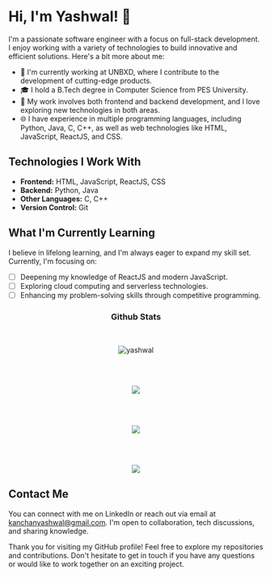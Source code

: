 # Hi, I'm Yashwal! 👋

I'm a passionate software engineer with a focus on full-stack development. I enjoy working with a variety of technologies to build innovative and efficient solutions. Here's a bit more about me:

- 🔭 I'm currently working at UNBXD, where I contribute to the development of cutting-edge products.
- 🎓 I hold a B.Tech degree in Computer Science from PES University.
- 💼 My work involves both frontend and backend development, and I love exploring new technologies in both areas.
- 🌐 I have experience in multiple programming languages, including Python, Java, C, C++, as well as web technologies like HTML, JavaScript, ReactJS, and CSS.

## Technologies I Work With

- **Frontend:** HTML, JavaScript, ReactJS, CSS
- **Backend:** Python, Java
- **Other Languages:** C, C++
- **Version Control:** Git

## What I'm Currently Learning

I believe in lifelong learning, and I'm always eager to expand my skill set. Currently, I'm focusing on:

- [ ] Deepening my knowledge of ReactJS and modern JavaScript.
- [ ] Exploring cloud computing and serverless technologies.
- [ ] Enhancing my problem-solving skills through competitive programming.

<h3 align="center">Github Stats</h3>
<br>
<p align="center" ><img align="center" src="https://github-readme-streak-stats.herokuapp.com/?user=yashwal" alt="yashwal" /></p>
<br>
<br>
<p align="center" ><img align="center" src="https://github-profile-summary-cards.vercel.app/api/cards/profile-details?username=yashwal&theme=2077"/></p>
<br>
<br>
<p align="center" ><img align="center" src="http://github-profile-summary-cards.vercel.app/api/cards/repos-per-language?username=yashwal&theme=2077"/></p>
<br>
<br>
<p align="center" ><img align="center" src="http://github-profile-summary-cards.vercel.app/api/cards/productive-time?username=yashwal&utcOffset=UTC+5:30"/></p>



## Contact Me

You can connect with me on LinkedIn or reach out via email at [kanchanyashwal@gmail.com](mailto:kanchanyashwal@gmail.com). I'm open to collaboration, tech discussions, and sharing knowledge.



Thank you for visiting my GitHub profile! Feel free to explore my repositories and contributions. Don't hesitate to get in touch if you have any questions or would like to work together on an exciting project.





